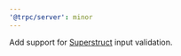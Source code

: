 ```yaml
---
'@trpc/server': minor
---
```


Add support for [Superstruct](https://github.com/ianstormtaylor/superstruct) input validation.
